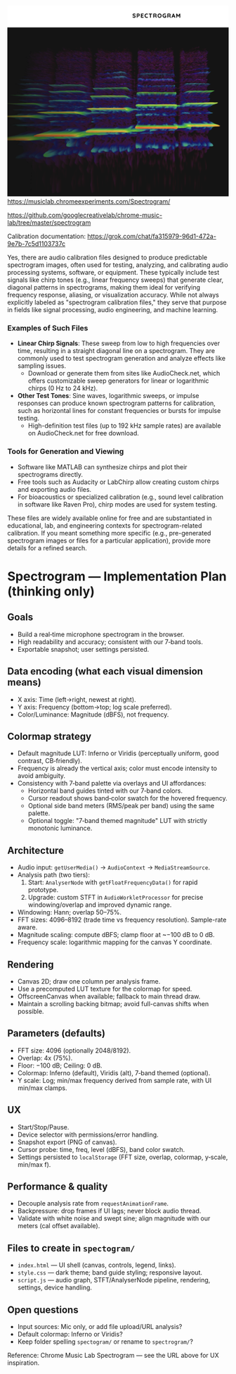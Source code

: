 ![alt text](image.png)
https://musiclab.chromeexperiments.com/Spectrogram/

https://github.com/googlecreativelab/chrome-music-lab/tree/master/spectrogram

Calibration documentation:
https://grok.com/chat/fa315979-96d1-472a-9e7b-7c5d1103737c

Yes, there are audio calibration files designed to produce predictable spectrogram images, often used for testing, analyzing, and calibrating audio processing systems, software, or equipment. These typically include test signals like chirp tones (e.g., linear frequency sweeps) that generate clear, diagonal patterns in spectrograms, making them ideal for verifying frequency response, aliasing, or visualization accuracy. While not always explicitly labeled as "spectrogram calibration files," they serve that purpose in fields like signal processing, audio engineering, and machine learning.

### Examples of Such Files
- **Linear Chirp Signals**: These sweep from low to high frequencies over time, resulting in a straight diagonal line on a spectrogram. They are commonly used to test spectrogram generation and analyze effects like sampling issues.
  - Download or generate them from sites like AudioCheck.net, which offers customizable sweep generators for linear or logarithmic chirps (0 Hz to 24 kHz).
- **Other Test Tones**: Sine waves, logarithmic sweeps, or impulse responses can produce known spectrogram patterns for calibration, such as horizontal lines for constant frequencies or bursts for impulse testing.
  - High-definition test files (up to 192 kHz sample rates) are available on AudioCheck.net for free download.

### Tools for Generation and Viewing
- Software like MATLAB can synthesize chirps and plot their spectrograms directly.
- Free tools such as Audacity or LabChirp allow creating custom chirps and exporting audio files.
- For bioacoustics or specialized calibration (e.g., sound level calibration in software like Raven Pro), chirp modes are used for system testing.

These files are widely available online for free and are substantiated in educational, lab, and engineering contexts for spectrogram-related calibration. If you meant something more specific (e.g., pre-generated spectrogram images or files for a particular application), provide more details for a refined search.





# Spectrogram — Implementation Plan (thinking only)

## Goals
- Build a real‑time microphone spectrogram in the browser.
- High readability and accuracy; consistent with our 7‑band tools.
- Exportable snapshot; user settings persisted.

## Data encoding (what each visual dimension means)
- X axis: Time (left→right, newest at right).
- Y axis: Frequency (bottom→top; log scale preferred).
- Color/Luminance: Magnitude (dBFS), not frequency.

## Colormap strategy
- Default magnitude LUT: Inferno or Viridis (perceptually uniform, good contrast, CB‑friendly).
- Frequency is already the vertical axis; color must encode intensity to avoid ambiguity.
- Consistency with 7‑band palette via overlays and UI affordances:
  - Horizontal band guides tinted with our 7‑band colors.
  - Cursor readout shows band‑color swatch for the hovered frequency.
  - Optional side band meters (RMS/peak per band) using the same palette.
  - Optional toggle: "7‑band themed magnitude" LUT with strictly monotonic luminance.

## Architecture
- Audio input: `getUserMedia()` → `AudioContext` → `MediaStreamSource`.
- Analysis path (two tiers):
  1) Start: `AnalyserNode` with `getFloatFrequencyData()` for rapid prototype.
  2) Upgrade: custom STFT in `AudioWorkletProcessor` for precise windowing/overlap and improved dynamic range.
- Windowing: Hann; overlap 50–75%.
- FFT sizes: 4096–8192 (trade time vs frequency resolution). Sample-rate aware.
- Magnitude scaling: compute dBFS; clamp floor at ~−100 dB to 0 dB.
- Frequency scale: logarithmic mapping for the canvas Y coordinate.

## Rendering
- Canvas 2D; draw one column per analysis frame.
- Use a precomputed LUT texture for the colormap for speed.
- OffscreenCanvas when available; fallback to main thread draw.
- Maintain a scrolling backing bitmap; avoid full-canvas shifts when possible.

## Parameters (defaults)
- FFT size: 4096 (optionally 2048/8192).
- Overlap: 4x (75%).
- Floor: −100 dB; Ceiling: 0 dB.
- Colormap: Inferno (default), Viridis (alt), 7‑band themed (optional).
- Y scale: Log; min/max frequency derived from sample rate, with UI min/max clamps.

## UX
- Start/Stop/Pause.
- Device selector with permissions/error handling.
- Snapshot export (PNG of canvas).
- Cursor probe: time, freq, level (dBFS), band color swatch.
- Settings persisted to `localStorage` (FFT size, overlap, colormap, y‑scale, min/max f).

## Performance & quality
- Decouple analysis rate from `requestAnimationFrame`.
- Backpressure: drop frames if UI lags; never block audio thread.
- Validate with white noise and swept sine; align magnitude with our meters (cal offset available).

## Files to create in `spectogram/`
- `index.html` — UI shell (canvas, controls, legend, links).
- `style.css` — dark theme; band guide styling; responsive layout.
- `script.js` — audio graph, STFT/AnalyserNode pipeline, rendering, settings, device handling.

## Open questions
- Input sources: Mic only, or add file upload/URL analysis?
- Default colormap: Inferno or Viridis?
- Keep folder spelling `spectogram/` or rename to `spectrogram/`?

Reference: Chrome Music Lab Spectrogram — see the URL above for UX inspiration. 
